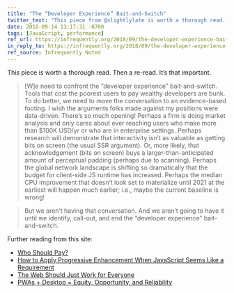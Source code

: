 ```yaml
---
title: "The “Developer Experience” Bait-and-Switch"
twitter_text: "This piece from @slightlylate is worth a thorough read. Then a re-read. It’s that important."
date: 2018-09-14 13:17:31 -0700
tags: [JavaScript, performance]
ref_url: https://infrequently.org/2018/09/the-developer-experience-bait-and-switch/
in_reply_to: https://infrequently.org/2018/09/the-developer-experience-bait-and-switch/
ref_source: Infrequently Noted
---
```


This piece is worth a thorough read. Then a re-read. It’s that important.

> [W]e need to confront the “developer experience” bait-and-switch. Tools that cost the poorest users to pay wealthy developers are bunk. To do better, we need to move the conversation to an evidence-based footing. I wish the arguments folks made against my positions were data-driven. There’s so much opening! Perhaps a firm is doing market analysis and only cares about ever reaching users who make more than $100K USD/yr or who are in enterprise settings. Perhaps research will demonstrate that interactivity isn’t as valuable as getting bits on screen (the usual SSR argument). Or, more likely, that acknowledgement (bits on screen) buys a larger-than-anticipated amount of perceptual padding (perhaps due to scanning). Perhaps the global network landscape is shifting so dramatically that the budget for client-side JS runtime has increased. Perhaps the median CPU improvement that doesn’t look set to materialize until 2021 at the earliest will happen much earlier; i.e., maybe the current baseline is wrong!

> But we aren’t having that conversation. And we aren’t going to have it until we identify, call-out, and end the “developer experience” bait-and-switch.

Further reading from this site:

* [Who Should Pay?](https://www.aaron-gustafson.com/notebook/who-should-pay/)
* [How to Apply Progressive Enhancement When JavaScript Seems Like a Requirement](https://www.aaron-gustafson.com/notebook/how-to-apply-progressive-enhancement-when-javascript-seems-like-a-requirement/)
* [The Web Should Just Work for Everyone](https://www.aaron-gustafson.com/notebook/the-web-should-just-work-for-everyone/)
* [PWAs + Desktop = Equity, Opportunity, and Reliability](https://www.aaron-gustafson.com/notebook/PWAs-and-desktop/)
